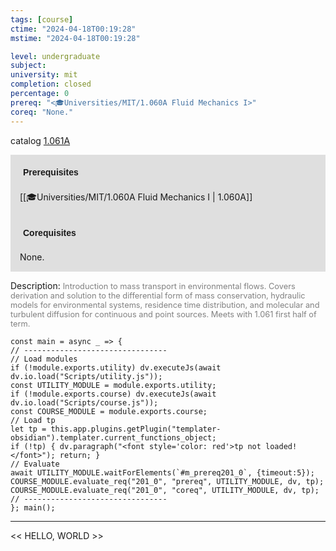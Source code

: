 ```yaml
---
tags: [course]
ctime: "2024-04-18T00:19:28"
mstime: "2024-04-18T00:19:28"

level: undergraduate
subject: 
university: mit
completion: closed
percentage: 0
prereq: "<🎓Universities/MIT/1.060A Fluid Mechanics I>"
coreq: "None."
---
```


catalog [1.061A](http://student.mit.edu/catalog/m1a.html#1.061A)

<span style="display: block; padding: 15px; background-color: rgb(100, 100, 100, 0.2);"><font id="m_prereq201_0" style="display: block; font-family: Arial, sans-serif; font-weight: bold; padding: 5px">Prerequisites</font><br><span id="prereq201_0">[[🎓Universities/MIT/1.060A Fluid Mechanics I | 1.060A]]</span></span>
<span style="display: block; padding: 15px; background-color: rgb(100, 100, 100, 0.2);"><font id="m_coreq201_0" style="display: block; font-family: Arial, sans-serif; font-weight: bold; padding: 5px">Corequisites</font><br><span id="coreq201_0">None.</span></span>

<font style="">Description:</font>
<font style="color: grey; font-size: 0.8rem;">Introduction to mass transport in environmental flows. Covers derivation and solution to the differential form of mass conservation, hydraulic models for environmental systems, residence time distribution, and molecular and turbulent diffusion for continuous and point sources. Meets with 1.061 first half of term.</font>

```dataviewjs
const main = async _ => {
// --------------------------------
// Load modules
if (!module.exports.utility) dv.executeJs(await dv.io.load("Scripts/utility.js"));
const UTILITY_MODULE = module.exports.utility;
if (!module.exports.course) dv.executeJs(await dv.io.load("Scripts/course.js"));
const COURSE_MODULE = module.exports.course;
// Load tp
let tp = this.app.plugins.getPlugin("templater-obsidian").templater.current_functions_object;
if (!tp) { dv.paragraph("<font style='color: red'>tp not loaded!</font>"); return; }
// Evaluate
await UTILITY_MODULE.waitForElements(`#m_prereq201_0`, {timeout:5});
COURSE_MODULE.evaluate_req("201_0", "prereq", UTILITY_MODULE, dv, tp);
COURSE_MODULE.evaluate_req("201_0", "coreq", UTILITY_MODULE, dv, tp);
// --------------------------------
}; main();
```

---

<< HELLO, WORLD >>
